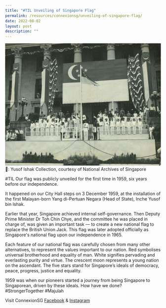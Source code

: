 ```yaml
---
title: "#TIL Unveiling of Singapore Flag"
permalink: /resources/connexionsg/unveiling-of-singapore-flag/
date: 2022-08-02
layout: post
description: ""
---
```

![](/images/connexionsg/2022/Our%20SG%20flag.jpg)
📸: Yusof Ishak Collection, courtesy of National Archives of Singapore

#TIL Our flag was publicly unveiled for the first time in 1959, six years before our independence.

It happened on our City Hall steps on 3 December 1959, at the installation of the first Malayan-born Yang di-Pertuan Negara (Head of State), Inche Yusof bin Ishak.

Earlier that year, Singapore achieved internal self-governance. Then Deputy Prime Minister Dr Toh Chin Chye, and the committee he was placed in charge of, was given an important task — to create a new national flag to replace the British Union Jack. This flag was later adopted officially as Singapore's national flag upon our independence in 1965.

Each feature of our national flag was carefully chosen from many other alternatives, to represent the values important to our nation. Red symbolises universal brotherhood and equality of man. White signifies pervading and everlasting purity and virtue. The crescent moon represents a young nation on the ascendant. The five stars stand for Singapore’s ideals of democracy, peace, progress, justice and equality.

1959 was when our pioneers started a journey from being Singapore to Singaporean, driven by these ideals. How have we done? #StrongerTogether #Majulah


Visit ConnexionSG [Facebook](https://www.facebook.com/ConnexionSG) & [Instagram](https://www.instagram.com/connexionsg/)
